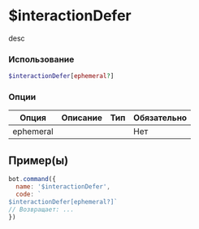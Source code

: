 # $interactionDefer
desc
### Использование
```php
$interactionDefer[ephemeral?]
```

### Опции

| Опция | Описание | Тип | Обязательно |
|--------|-------------|------|----------|
| ephemeral |  |  | Нет |  
## Пример(ы)

```javascript
bot.command({
  name: '$interactionDefer',
  code: `
$interactionDefer[ephemeral?]`
// Возвращает: ...
})
```